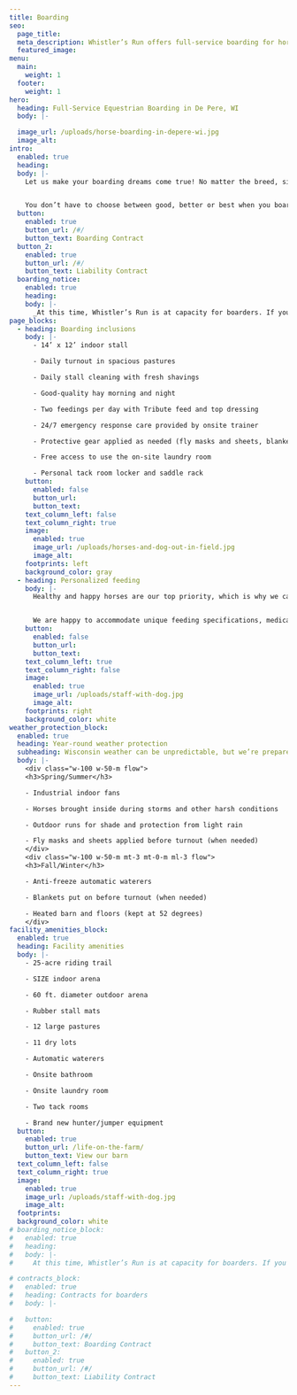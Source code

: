 ```yaml
---
title: Boarding
seo:
  page_title:
  meta_description: Whistler’s Run offers full-service boarding for horses of all breeds, sizes and disciplines on 42 gorgeous acres in De Pere, Wisconsin.
  featured_image:
menu:
  main:
    weight: 1
  footer:
    weight: 1
hero:
  heading: Full-Service Equestrian Boarding in De Pere, WI
  body: |-

  image_url: /uploads/horse-boarding-in-depere-wi.jpg
  image_alt:
intro:
  enabled: true
  heading:
  body: |-
    Let us make your boarding dreams come true! No matter the breed, size or discipline of your horse, they’ll be readily welcome and expertly cared for at Whistler’s Run. 


    You don’t have to choose between good, better or best when you board with us. We offer one, all-inclusive boarding service for a monthly fee of $500.
  button:
    enabled: true
    button_url: /#/
    button_text: Boarding Contract
  button_2:
    enabled: true
    button_url: /#/
    button_text: Liability Contract
  boarding_notice:
    enabled: true
    heading:
    body: |-
      _At this time, Whistler’s Run is at capacity for boarders. If you’re interested in boarding at our barn, please contact us to join the waitlist._
page_blocks:
  - heading: Boarding inclusions
    body: |-
      - 14’ x 12’ indoor stall

      - Daily turnout in spacious pastures

      - Daily stall cleaning with fresh shavings

      - Good-quality hay morning and night 

      - Two feedings per day with Tribute feed and top dressing

      - 24/7 emergency response care provided by onsite trainer

      - Protective gear applied as needed (fly masks and sheets, blankets, etc.) 

      - Free access to use the on-site laundry room 

      - Personal tack room locker and saddle rack
    button:
      enabled: false
      button_url:
      button_text:
    text_column_left: false
    text_column_right: true
    image:
      enabled: true
      image_url: /uploads/horses-and-dog-out-in-field.jpg
      image_alt:
    footprints: left
    background_color: gray
  - heading: Personalized feeding
    body: |-
      Healthy and happy horses are our top priority, which is why we carry six types of Tribute feed to ensure your horse gets the best nutrition for their specific needs. We also include top dressing supplements in every feeding, free of charge! 


      We are happy to accommodate unique feeding specifications, medication administration and supplement add-ins, so long as you provide your own.
    button:
      enabled: false
      button_url:
      button_text:
    text_column_left: true
    text_column_right: false
    image:
      enabled: true
      image_url: /uploads/staff-with-dog.jpg
      image_alt:
    footprints: right
    background_color: white
weather_protection_block:
  enabled: true
  heading: Year-round weather protection
  subheading: Wisconsin weather can be unpredictable, but we’re prepared for the good and bad conditions year-round.
  body: |-
    <div class="w-100 w-50-m flow">
    <h3>Spring/Summer</h3>

    - Industrial indoor fans

    - Horses brought inside during storms and other harsh conditions 

    - Outdoor runs for shade and protection from light rain

    - Fly masks and sheets applied before turnout (when needed)
    </div>
    <div class="w-100 w-50-m mt-3 mt-0-m ml-3 flow">
    <h3>Fall/Winter</h3>

    - Anti-freeze automatic waterers 

    - Blankets put on before turnout (when needed)

    - Heated barn and floors (kept at 52 degrees)
    </div>
facility_amenities_block:
  enabled: true
  heading: Facility amenities
  body: |-
    - 25-acre riding trail

    - SIZE indoor arena

    - 60 ft. diameter outdoor arena 

    - Rubber stall mats

    - 12 large pastures

    - 11 dry lots

    - Automatic waterers 

    - Onsite bathroom

    - Onsite laundry room 

    - Two tack rooms 

    - Brand new hunter/jumper equipment
  button:
    enabled: true
    button_url: /life-on-the-farm/
    button_text: View our barn
  text_column_left: false
  text_column_right: true
  image:
    enabled: true
    image_url: /uploads/staff-with-dog.jpg
    image_alt:
  footprints:
  background_color: white
# boarding_notice_block:
#   enabled: true
#   heading:
#   body: |-
#     At this time, Whistler’s Run is at capacity for boarders. If you’re interested in boarding at our barn, please contact us to join the waitlist.

# contracts_block:
#   enabled: true
#   heading: Contracts for boarders
#   body: |-

#   button:
#     enabled: true
#     button_url: /#/
#     button_text: Boarding Contract
#   button_2:
#     enabled: true
#     button_url: /#/
#     button_text: Liability Contract
---
```

